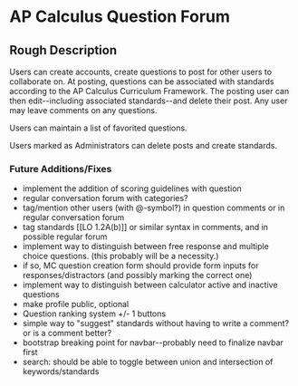 # AP Calculus Question Forum 

## Rough Description

Users can create accounts, create questions to post for other users to collaborate on. At posting, questions can be associated with standards according to the AP Calculus Curriculum Framework. The posting user can then edit--including associated standards--and delete their post. Any user may leave comments on any questions.

Users can maintain a list of favorited questions.

Users marked as Administrators can delete posts and create standards.


### Future Additions/Fixes

- implement the addition of scoring guidelines with question
- regular conversation forum with categories?
- tag/mention other users (with @-symbol?) in question comments or in regular conversation forum
- tag standards [[LO 1.2A(b)]] or similar syntax in comments, and in possible regular forum
- implement way to distinguish between free response and multiple choice questions. (this probably will be a necessity.)
- if so, MC question creation form should provide form inputs for responses/distractors (and possibly marking the correct one)
- implement way to distinguish between calculator active and inactive questions
- make profile public, optional
- Question ranking system +/- 1 buttons
- simple way to "suggest" standards without having to write a comment? or is a comment better?
- bootstrap breaking point for navbar--probably need to finalize navbar first
- search: should be able to toggle between union and intersection of keywords/standards
